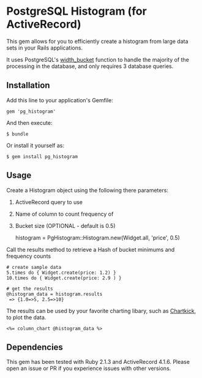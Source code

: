 # PostgreSQL Histogram (for ActiveRecord)

This gem allows for you to efficiently create a histogram from large data sets in your Rails applications.

It uses PostgreSQL's [width_bucket](http://www.postgresql.org/docs/9.3/static/functions-math.html) function to handle the majority of the processing in the database, and only requires 3 database queries.



## Installation

Add this line to your application's Gemfile:

    gem 'pg_histogram'

And then execute:

    $ bundle

Or install it yourself as:

    $ gem install pg_histogram

## Usage

Create a Histogram object using the following there parameters:
1. ActiveRecord query to use
2. Name of column to count frequency of
3. Bucket size (OPTIONAL - default is 0.5)


    histogram = PgHistogram::Histogram.new(Widget.all, 'price', 0.5)


Call the results method to retrieve a Hash of bucket minimums and frequency counts

    # create sample data
    5.times do { Widget.create(price: 1.2) }
    10.times do { Widget.create(price: 2.9 ) }

    # get the results
    @histogram_data = histogram.results
     => {1.0=>5, 2.5=>10}


The results can be used by your favorite charting libary, such as [Chartkick](https://github.com/ankane/chartkick), to plot the data.

    <%= column_chart @histogram_data %>

## Dependencies

This gem has been tested with Ruby 2.1.3 and ActiveRecord 4.1.6. Please open an issue or PR if you experience issues with other versions.
